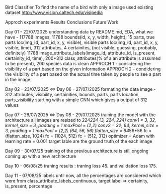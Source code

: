Bird Classifier
To find the name of a bird with only a image
used existing dataset  http://www.vision.caltech.edu/visipedia

Approch
experiments
Results
Conclusions
Future Work

Day 01 - 22/07/2025
    understanding data by README.md, EDA, 
    what we have - 117788 images, 
        11788 bounds(id, x, y, width, height), 
        15 parts, 
        true parts loc(img_id, part_id, x, y, visible), 
        visible parts loc(img_id, part_id, x, y, visible, time), 
        312 attributes, 
        4 certainites, (not visible, guessing, probably, definitely)
        11788 image_attribute_labels(image_id, attribute_id, is_present, certainity_id, time), 
        200*312 class_attributes(% of a an attribute is assumed to be present), 
        200 species
    data is clean
APPROCH 1 - considering the visibility of a part based on the given information
APPROCH 2 - condidering the visibility of a part based on the actual time taken by people to see a part in the image

Day 02 - 23/07/2025 <=> Day 06 - 27/07/2025 
    formating the data
    image - 312 attributes, visibility, certainities, bounds, parts, parts location, parts_visibility
    starting with a simple CNN which gives a output of 312 values

Day 07 - 28/07/2025 <=> Day 08 - 29/07/2025
    training the model with the architecture
        all images are resized to 224*224
        (3, 224, 224)
        conv1 = 3, 32, kernel_size = 3, padding = 1
        maxPool = (2,2)
        conv2 = 32, 64, kernel_size = 3, padding = 1
        maxPool = (2,2)
        (64, 56, 56)
        flatten_size = 64*56*56
        fc = (flatten_size, 1024)
        fc = (1024, 512)
        fc = (512, 312)
        optimizer = Adam with learning rate = 0.001
        target lable are the ground truth of the each image

        
Day 09 - 30/07/25
    training of the previous architecture is still ongoing
    coming up with a new architecture

Day 10 - 06/08/25
    traning results : traning loss 45. and validation loss 175.

Day 11 - 07/08/25
    labels until now, all the percentages are considered which were from class_attribute_labels_continuous, 
    target label => certainity, is_present, percentage 
